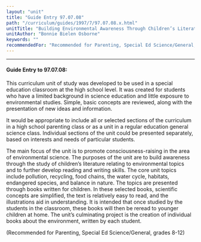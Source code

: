 ```yaml
---
layout: "unit"
title: "Guide Entry 97.07.08"
path: "/curriculum/guides/1997/7/97.07.08.x.html"
unitTitle: "Building Environmental Awareness Through Children’s Literature"
unitAuthor: "Bonnie Bielen Osborne"
keywords: ""
recommendedFor: "Recommended for Parenting, Special Ed Science/General, grades 8-12"
---
```

<body>
<hr/>
<h4>
Guide Entry to 97.07.08:
</h4>
This curriculum unit of study was developed to be used in a special education classroom at the high school level. It was created for students who have a limited background in science education and little exposure to environmental studies. Simple, basic concepts are reviewed, along with the presentation of new ideas and information.
<p>
It would be appropriate to include all or selected sections of the curriculum in a high school parenting class or as a unit in a regular education general science class. Individual sections of the unit could be presented separately, based on interests and needs of particular students.
</p>
<p>
The main focus of the unit is to promote consciousness-raising in the area of environmental science. The purposes of the unit are to build awareness through the study of children’s literature relating to environmental topics and to further develop reading and writing skills. The core unit topics include pollution, recycling, food chains, the water cycle, habitats, endangered species, and balance in nature. The topics are presented through books written for children. In these selected books, scientific concepts are simplified, the text is relatively easy to read, and the illustrations aid in understanding. It is intended that once studied by the students in the classroom, these books will then be reread to younger children at home. The unit’s culminating project is the creation of individual books about the environment, written by each student.
</p>
<p>
(Recommended for Parenting, Special Ed Science/General, grades 8-12)
</p>
</body>